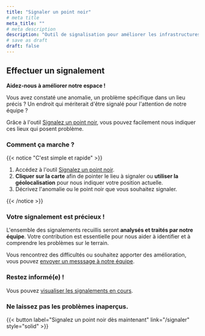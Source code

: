 ```yaml
---
title: "Signaler un point noir"
# meta title
meta_title: ""
# meta description
description: "Outil de signalisation pour améliorer les infrastructures des cyclistes en Nouvelle-Calédonie et à Nouméa en particulier"
# save as draft
draft: false
---
```


## Effectuer un signalement

**Aidez-nous à améliorer notre espace !**


Vous avez constaté une anomalie, un problème spécifique dans un lieu précis ? Un endroit qui mériterait d'être signalé pour l'attention de notre équipe ?

Grâce à l'outil [Signalez un point noir](/signaler "Signalez un point noir"), vous pouvez facilement nous indiquer ces lieux qui posent problème.


### Comment ça marche ?

{{< notice "C'est simple et rapide" >}}

1. Accédez à l'outil [Signalez un point noir](/signaler "Signalez un point noir").
2. **Cliquer sur la carte** afin de pointer le lieu à signaler ou **utiliser la géolocalisation** pour nous indiquer votre position actuelle.
3. Décrivez l'anomalie ou le point noir que vous souhaitez signaler.

{{< /notice >}}

### Votre signalement est précieux !

L'ensemble des signalements recuillis seront **analysés et traités par notre équipe**. Votre contribution est essentielle pour nous aider à identifier et à comprendre les problèmes sur le terrain.

Vous rencontrez des difficultés ou souhaitez apporter des amélioration, vous pouvez [envoyer un messsage à notre équipe](/contact "envoyer un messsage").

### Restez informé(e) !

Vous pouvez [visualiser les signalements en cours](http://u.osmfr.org/m/1128154/ "visualiser les signalements en cours").

### Ne laissez pas les problèmes inaperçus.

{{< button label="Signalez un point noir dès maintenant" link="/signaler" style="solid" >}}
